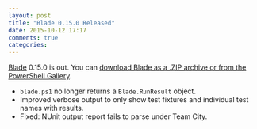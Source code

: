 ```yaml
---
layout: post
title: "Blade 0.15.0 Released"
date: 2015-10-12 17:17
comments: true
categories: 
---
```

[Blade](http://get-blade.org) 0.15.0 is out. You can [download Blade as a .ZIP archive or from the PowerShell Gallery](http://get-blade.org/).


 * `blade.ps1` no longer returns a `Blade.RunResult` object.
 * Improved verbose output to only show test fixtures and individual test names with results.
 * Fixed: NUnit output report fails to parse under Team City.
 
